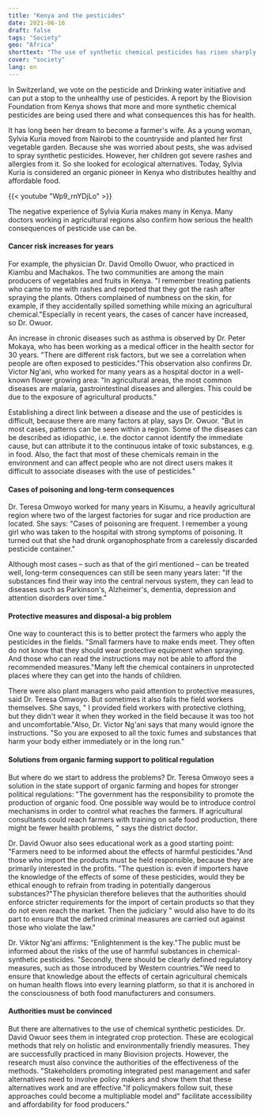 ```yaml
---
title: "Kenya and the pesticides"
date: 2021-06-16
draft: false
tags: "Society"
geo: "Africa"
shorttext: "The use of synthetic chemical pesticides has risen sharply in Kenya. With consequences for the health of the population."
cover: "society"
lang: en
---
```


In Switzerland, we vote on the pesticide and Drinking water initiative and can put a stop to the unhealthy use of pesticides. A report by the Biovision Foundation from Kenya shows that more and more synthetic chemical pesticides are being used there and what consequences this has for health.

It has long been her dream to become a farmer's wife. As a young woman, Sylvia Kuria moved from Nairobi to the countryside and planted her first vegetable garden. Because she was worried about pests, she was advised to spray synthetic pesticides. However, her children got severe rashes and allergies from it. So she looked for ecological alternatives. Today, Sylvia Kuria is considered an organic pioneer in Kenya who distributes healthy and affordable food.

{{< youtube "Wp9_rnYDjLo" >}}

The negative experience of Sylvia Kuria makes many in Kenya. Many doctors working in agricultural regions also confirm how serious the health consequences of pesticide use can be.

#### Cancer risk increases for years

For example, the physician Dr. David Omollo Owuor, who practiced in Kiambu and Machakos. The two communities are among the main producers of vegetables and fruits in Kenya. "I remember treating patients who came to me with rashes and reported that they got the rash after spraying the plants. Others complained of numbness on the skin, for example, if they accidentally spilled something while mixing an agricultural chemical."Especially in recent years, the cases of cancer have increased, so Dr. Owuor.

An increase in chronic diseases such as asthma is observed by Dr. Peter Mokaya, who has been working as a medical officer in the health sector for 30 years. "There are different risk factors, but we see a correlation when people are often exposed to pesticides."This observation also confirms Dr. Victor Ng'ani, who worked for many years as a hospital doctor in a well-known flower growing area: "In agricultural areas, the most common diseases are malaria, gastrointestinal diseases and allergies. This could be due to the exposure of agricultural products."

Establishing a direct link between a disease and the use of pesticides is difficult, because there are many factors at play, says Dr. Owuor. "But in most cases, patterns can be seen within a region. Some of the diseases can be described as idiopathic, i.e. the doctor cannot identify the immediate cause, but can attribute it to the continuous intake of toxic substances, e.g. in food. Also, the fact that most of these chemicals remain in the environment and can affect people who are not direct users makes it difficult to associate diseases with the use of pesticides."

#### Cases of poisoning and long-term consequences

Dr. Teresa Omwoyo worked for many years in Kisumu, a heavily agricultural region where two of the largest factories for sugar and rice production are located. She says: "Cases of poisoning are frequent. I remember a young girl who was taken to the hospital with strong symptoms of poisoning. It turned out that she had drunk organophosphate from a carelessly discarded pesticide container."

Although most cases – such as that of the girl mentioned – can be treated well, long-term consequences can still be seen many years later: "If the substances find their way into the central nervous system, they can lead to diseases such as Parkinson's, Alzheimer's, dementia, depression and attention disorders over time."

#### Protective measures and disposal-a big problem

One way to counteract this is to better protect the farmers who apply the pesticides in the fields. "Small farmers have to make ends meet. They often do not know that they should wear protective equipment when spraying. And those who can read the instructions may not be able to afford the recommended measures."Many left the chemical containers in unprotected places where they can get into the hands of children.

There were also plant managers who paid attention to protective measures, said Dr. Teresa Omwoyo. But sometimes it also fails the field workers themselves. She says, " I provided field workers with protective clothing, but they didn't wear it when they worked in the field because it was too hot and uncomfortable."Also, Dr. Victor Ng'ani says that many would ignore the instructions. "So you are exposed to all the toxic fumes and substances that harm your body either immediately or in the long run."

#### Solutions from organic farming support to political regulation

But where do we start to address the problems? Dr. Teresa Omwoyo sees a solution in the state support of organic farming and hopes for stronger political regulations: "The government has the responsibility to promote the production of organic food. One possible way would be to introduce control mechanisms in order to control what reaches the farmers. If agricultural consultants could reach farmers with training on safe food production, there might be fewer health problems, " says the district doctor.

Dr. David Owuor also sees educational work as a good starting point: "Farmers need to be informed about the effects of harmful pesticides."And those who import the products must be held responsible, because they are primarily interested in the profits. "The question is: even if importers have the knowledge of the effects of some of these pesticides, would they be ethical enough to refrain from trading in potentially dangerous substances?"The physician therefore believes that the authorities should enforce stricter requirements for the import of certain products so that they do not even reach the market. Then the judiciary " would also have to do its part to ensure that the defined criminal measures are carried out against those who violate the law."

Dr. Viktor Ng'ani affirms: "Enlightenment is the key."The public must be informed about the risks of the use of harmful substances in chemical-synthetic pesticides. "Secondly, there should be clearly defined regulatory measures, such as those introduced by Western countries."We need to ensure that knowledge about the effects of certain agricultural chemicals on human health flows into every learning platform, so that it is anchored in the consciousness of both food manufacturers and consumers.

#### Authorities must be convinced

But there are alternatives to the use of chemical synthetic pesticides. Dr. David Owuor sees them in integrated crop protection. These are ecological methods that rely on holistic and environmentally friendly measures. They are successfully practiced in many Biovision projects. However, the research must also convince the authorities of the effectiveness of the methods. "Stakeholders promoting integrated pest management and safer alternatives need to involve policy makers and show them that these alternatives work and are effective."If policymakers follow suit, these approaches could become a multipliable model and" facilitate accessibility and affordability for food producers."
